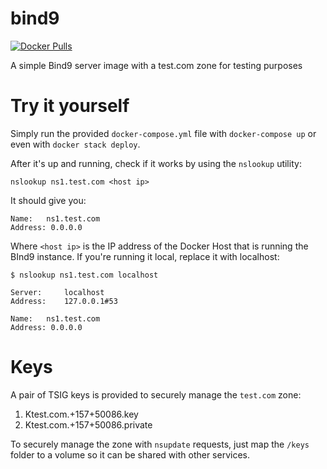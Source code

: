 # bind9
[![Docker Pulls](https://img.shields.io/docker/pulls/abilioesteves/bind9.svg)](https://hub.docker.com/r/abilioesteves/bind9)

A simple Bind9 server image with a test.com zone for testing purposes

# Try it yourself
Simply run the provided `docker-compose.yml` file with `docker-compose up` or even with `docker stack deploy`.

After it's up and running, check if it works by using the `nslookup` utility:

```
nslookup ns1.test.com <host ip>
```

It should give you:

```
Name:	ns1.test.com
Address: 0.0.0.0
```

Where `<host ip>` is the IP address of the Docker Host that is running the BInd9 instance. If you're running it local, replace it with localhost:

```
$ nslookup ns1.test.com localhost

Server:		localhost
Address:	127.0.0.1#53

Name:	ns1.test.com
Address: 0.0.0.0

```

# Keys

A pair of TSIG keys is provided to securely manage the `test.com` zone:

1. Ktest.com.+157+50086.key
2. Ktest.com.+157+50086.private

To securely manage the zone with `nsupdate` requests, just map the `/keys` folder to a volume so it can be shared with other services.
